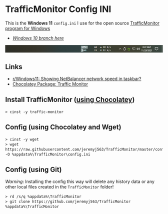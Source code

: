 # TrafficMonitor Config INI
This is the **Windows 11** `config.ini` I use for the open source [TrafficMonitor program for Windows](https://github.com/zhongyang219/TrafficMonitor)
- [*Windows 10 branch here*](https://github.com/jeremyj563/TrafficMonitor/tree/win10)

![traffic-monitor-example](example.png "example")

## Links
- [r/Windows11: Showing NetBalancer network speed in taskbar?](https://www.reddit.com/r/Windows11/comments/p7v07m/showing_netbalancer_network_speed_in_taskbar/)
- [Chocolatey Package: Traffic Monitor](https://community.chocolatey.org/packages/traffic-monitor)

## Install TrafficMonitor ([using Chocolatey](https://chocolatey.org/install#individual))
```
> cinst -y traffic-monitor
```

## Config (using Chocolatey and Wget)
```
> cinst -y wget
> wget https://raw.githubusercontent.com/jeremyj563/TrafficMonitor/master/config.ini -O %appdata%\TrafficMonitor\config.ini
```

## Config (using Git)
*Warning*: Installing the config this way will delete any history data or any other local files created in the `TrafficMonitor` folder!
```
> rd /s/q %appdata%\TrafficMonitor
> git clone https://github.com/jeremyj563/TrafficMonitor %appdata%\TrafficMonitor
```
